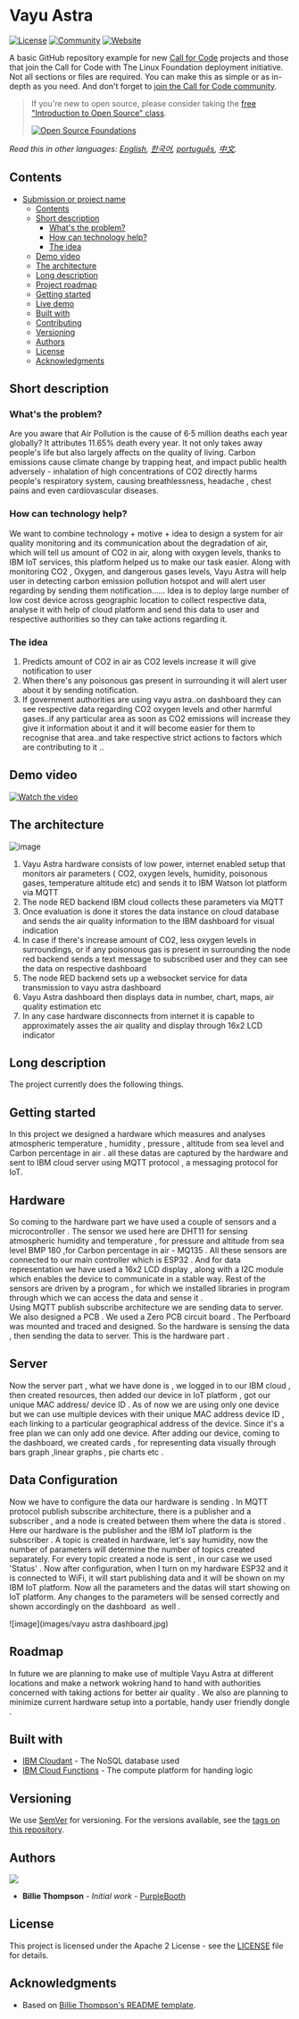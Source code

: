 # Vayu Astra

[![License](https://img.shields.io/badge/License-Apache2-blue.svg)](https://www.apache.org/licenses/LICENSE-2.0) [![Community](https://img.shields.io/badge/Join-Community-blue)](https://developer.ibm.com/callforcode/solutions/projects/get-started/) [![Website](https://img.shields.io/badge/View-Website-blue)](https://sample-project.s3-web.us-east.cloud-object-storage.appdomain.cloud/)

A basic GitHub repository example for new [Call for Code](https://developer.ibm.com/callforcode/) projects and those that join the Call for Code with The Linux Foundation deployment initiative. Not all sections or files are required. You can make this as simple or as in-depth as you need. And don't forget to [join the Call for Code community](https://developer.ibm.com/callforcode/solutions/projects/get-started/).

> If you're new to open source, please consider taking the [free "Introduction to Open Source" class](https://cognitiveclass.ai/courses/introduction-to-open-source).
> 
> [![Open Source Foundations](images/open-source-foundations.png)](https://cognitiveclass.ai/courses/introduction-to-open-source)

_Read this in other languages: [English](README.md), [한국어](./docs/README.ko.md), [português](./docs/README.pt_br.md), [中文](./docs/README.zh.md)._ 

## Contents

- [Submission or project name](#submission-or-project-name)
  - [Contents](#contents)
  - [Short description](#short-description)
    - [What's the problem?](#whats-the-problem)
    - [How can technology help?](#how-can-technology-help)
    - [The idea](#the-idea)
  - [Demo video](#demo-video)
  - [The architecture](#the-architecture)
  - [Long description](#long-description)
  - [Project roadmap](#project-roadmap)
  - [Getting started](#getting-started)
  - [Live demo](#live-demo)
  - [Built with](#built-with)
  - [Contributing](#contributing)
  - [Versioning](#versioning)
  - [Authors](#authors)
  - [License](#license)
  - [Acknowledgments](#acknowledgments)

## Short description

### What's the problem?

Are you aware that Air Pollution is the cause of 6·5 million deaths each year globally? It attributes 11.65% death every year. It not only takes away people's life but also largely affects on the quality of living. 
Carbon emissions cause climate change by trapping heat, and impact public health adversely - inhalation of high concentrations of CO2 directly harms people's respiratory system, causing breathlessness, headache , chest pains and even cardiovascular diseases.


### How can technology help?

We want to combine technology + motive + idea to design a system for air quality monitoring and its communication about the degradation of air, which will tell us amount of CO2 in air, along with oxygen levels, thanks to  IBM IoT services, this platform helped us to make our task easier. Along with monitoring CO2 , Oxygen, and dangerous gases levels, Vayu Astra will help user in detecting carbon emission pollution hotspot and will alert user regarding by sending them notification......
Idea is to deploy large number of low cost device across geographic location to collect respective data, analyse it with help of cloud platform and send this data to user and respective authorities so they can take actions regarding it.

### The idea
1) Predicts amount of CO2 in air as CO2 levels increase it will give notification to user
2) When there's any poisonous gas present in surrounding it will alert user about it by sending notification. 
4) If government authorities are using vayu astra..on dashboard they can see respective data regarding CO2 oxygen levels and other harmful gases..if any particular area as soon as CO2 emissions will increase they give it information about it and it will become easier for them to recognise that area..and take respective strict actions to  factors which are contributing to it ..


## Demo video

[![Watch the video](https://raw.githubusercontent.com/Liquid-Prep/Liquid-Prep/main/images/readme/IBM-interview-video-image.png)](https://youtu.be/vOgCOoy_Bx0)

## The architecture

![image](images/architechture.png)


1) Vayu Astra hardware consists of low power, internet enabled setup that monitors air parameters ( CO2, oxygen levels, humidity, poisonous gases, temperature altitude etc) and sends it to IBM  Watson lot platform via MQTT
2) The node RED backend IBM cloud collects these parameters via MQTT
3) Once evaluation is done it stores the data instance on cloud database and sends the air quality information to the IBM dashboard for visual indication
4) In case if there's increase amount of CO2, less oxygen levels in surroundings, or if any poisonous gas is present in surrounding the node red backend sends a text message to subscribed user and  they can see the data on respective dashboard
5) The node RED backend sets up a websocket service for data transmission to vayu astra dashboard
6) Vayu Astra dashboard then displays data in number, chart, maps, air quality estimation etc
7) In any case hardware disconnects from internet it is capable to approximately asses the air quality and display through 16x2 LCD indicator




## Long description

The project currently does the following things.

## Getting started
In this project we designed  a hardware which measures and analyses atmospheric temperature , humidity , pressure , altitude from sea level and Carbon percentage in air . all these datas are captured by the hardware and  sent to IBM cloud server using MQTT protocol , a messaging protocol for IoT. 

## Hardware 
So coming to the hardware part we have used a couple of sensors and a microcontroller . The sensor we used here are DHT11 for sensing atmospheric  humidity and temperature , for pressure and altitude from sea level BMP 180 ,for Carbon percentage in air -  MQ135 . All these sensors are connected to our main controller which is ESP32 . And for data representation we have used a 16x2  LCD display , along with a I2C module which enables the device to communicate in a stable way. Rest of the sensors are driven by a program , for which we installed libraries in  program through which we can access the data and sense it .  
Using MQTT publish subscribe architecture we are sending data to server. We also designed a PCB . We used a Zero PCB circuit board . The Perfboard was mounted and traced and designed. So the hardware is sensing the data , then sending the data to server. This is the hardware part .

## Server
Now the server part , what we have done is , we logged in to our IBM cloud , then created resources, then added our device in IoT platform , got our unique MAC address/ device ID . As of now we are using only one device but we can use multiple devices with their unique MAC address device ID , each linking to a particular geographical address of the device.
Since it's a free plan we can only add one device. After adding our device, coming to the dashboard, we created cards , for representing data visually through bars graph ,linear graphs , pie charts etc .

## Data Configuration
Now we have to configure the data our hardware is sending . In MQTT protocol publish subscribe architecture, there is a publisher and a subscriber , and a node is created between them where the data is stored .
Here our hardware is the publisher and the IBM IoT platform is the subscriber . A topic is created in hardware, let's say humidity, now the number of parameters will determine the number of topics created separately. For every topic created a node is sent , in our case we used 'Status' . Now after configuration, when I turn on my hardware ESP32 and it is connected to WiFi, it will start publishing data and it will be shown on my IBM IoT platform.
Now all the parameters and the datas will start showing  on IoT platform. Any changes to the parameters will be sensed correctly and shown accordingly on the dashboard  as well .



![image](images/vayu astra dashboard.jpg)



## Roadmap
In future we are planning to make use of multiple Vayu Astra at different locations and make a network wokring hand to hand with authorities concerned with taking actions for better air quality . We also are planning to minimize current hardware setup into a portable, handy user friendly dongle .


## Built with

- [IBM Cloudant](https://cloud.ibm.com/catalog?search=cloudant#search_results) - The NoSQL database used
- [IBM Cloud Functions](https://cloud.ibm.com/catalog?search=cloud%20functions#search_results) - The compute platform for handing logic



## Versioning

We use [SemVer](http://semver.org/) for versioning. For the versions available, see the [tags on this repository](https://github.com/your/project/tags).

## Authors

<a href="https://github.com/Call-for-Code/Project-Sample/graphs/contributors">
  <img src="https://contributors-img.web.app/image?repo=Call-for-Code/Project-Sample" />
</a>

- **Billie Thompson** - _Initial work_ - [PurpleBooth](https://github.com/PurpleBooth)

## License

This project is licensed under the Apache 2 License - see the [LICENSE](LICENSE) file for details.

## Acknowledgments

- Based on [Billie Thompson's README template](https://gist.github.com/PurpleBooth/109311bb0361f32d87a2).
